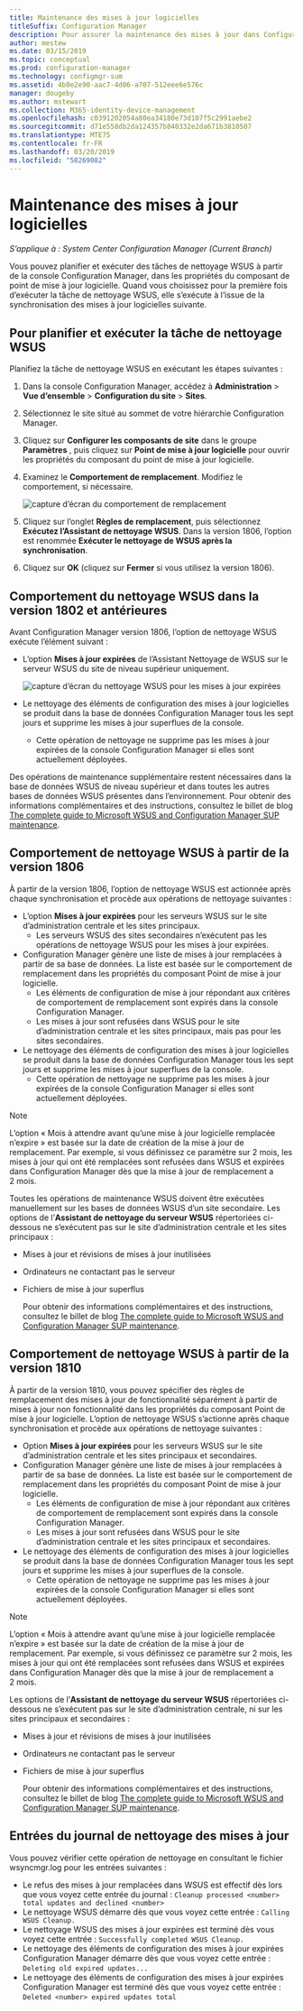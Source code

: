 ```yaml
---
title: Maintenance des mises à jour logicielles
titleSuffix: Configuration Manager
description: Pour assurer la maintenance des mises à jour dans Configuration Manager, vous pouvez planifier la tâche de nettoyage WSUS, ou vous pouvez l’exécuter manuellement.
author: mestew
ms.date: 03/15/2019
ms.topic: conceptual
ms.prod: configuration-manager
ms.technology: configmgr-sum
ms.assetid: 4b0e2e90-aac7-4d06-a707-512eee6e576c
manager: dougeby
ms.author: mstewart
ms.collection: M365-identity-device-management
ms.openlocfilehash: c0391202054a80ea34180e73d107f5c2991aebe2
ms.sourcegitcommit: d71e558db2da124357b840332e2da671b3810507
ms.translationtype: MTE75
ms.contentlocale: fr-FR
ms.lasthandoff: 03/20/2019
ms.locfileid: "58269082"
---
```

# <a name="software-updates-maintenance"></a>Maintenance des mises à jour logicielles

*S’applique à : System Center Configuration Manager (Current Branch)*

Vous pouvez planifier et exécuter des tâches de nettoyage WSUS à partir de la console Configuration Manager, dans les propriétés du composant de point de mise à jour logicielle. Quand vous choisissez pour la première fois d’exécuter la tâche de nettoyage WSUS, elle s’exécute à l’issue de la synchronisation des mises à jour logicielles suivante.  

## <a name="to-schedule-and-run-the-wsus-cleanup-job"></a>Pour planifier et exécuter la tâche de nettoyage WSUS

Planifiez la tâche de nettoyage WSUS en exécutant les étapes suivantes :

1. Dans la console Configuration Manager, accédez à **Administration** > **Vue d’ensemble** > **Configuration du site** > **Sites**.
2. Sélectionnez le site situé au sommet de votre hiérarchie Configuration Manager.

3. Cliquez sur **Configurer les composants de site** dans le groupe **Paramètres** , puis cliquez sur **Point de mise à jour logicielle** pour ouvrir les propriétés du composant du point de mise à jour logicielle.  

4. Examinez le **Comportement de remplacement**. Modifiez le comportement, si nécessaire.

   ![capture d’écran du comportement de remplacement](media/sccm-supersedence-behavior.PNG)

5. Cliquez sur l’onglet **Règles de remplacement**, puis sélectionnez **Exécutez l’Assistant de nettoyage WSUS**. Dans la version 1806, l’option est renommée **Exécuter le nettoyage de WSUS après la synchronisation**.

6. Cliquez sur **OK** (cliquez sur **Fermer** si vous utilisez la version 1806).

## <a name="wsus-cleanup-behavior-in-version-1802-and-earlier"></a>Comportement du nettoyage WSUS dans la version 1802 et antérieures

Avant Configuration Manager version 1806, l’option de nettoyage WSUS exécute l’élément suivant :

- L’option **Mises à jour expirées** de l’Assistant Nettoyage de WSUS sur le serveur WSUS du site de niveau supérieur uniquement.

  ![capture d’écran du nettoyage WSUS pour les mises à jour expirées](media/wsus-cleanup-expired.PNG)

- Le nettoyage des éléments de configuration des mises à jour logicielles se produit dans la base de données Configuration Manager tous les sept jours et supprime les mises à jour superflues de la console.
  - Cette opération de nettoyage ne supprime pas les mises à jour expirées de la console Configuration Manager si elles sont actuellement déployées.

Des opérations de maintenance supplémentaire restent nécessaires dans la base de données WSUS de niveau supérieur et dans toutes les autres bases de données WSUS présentes dans l’environnement. Pour obtenir des informations complémentaires et des instructions, consultez le billet de blog [The complete guide to Microsoft WSUS and Configuration Manager SUP maintenance](https://support.microsoft.com/help/4490644/complete-guide-to-microsoft-wsus-and-configuration-manager-sup-maint/).

## <a name="wsus-cleanup-behavior-starting-in-version-1806"></a>Comportement de nettoyage WSUS à partir de la version 1806

À partir de la version 1806, l’option de nettoyage WSUS est actionnée après chaque synchronisation et procède aux opérations de nettoyage suivantes :
<!--1357898 -->

- L’option **Mises à jour expirées** pour les serveurs WSUS sur le site d’administration centrale et les sites principaux.
  - Les serveurs WSUS des sites secondaires n’exécutent pas les opérations de nettoyage WSUS pour les mises à jour expirées.
- Configuration Manager génère une liste de mises à jour remplacées à partir de sa base de données. La liste est basée sur le comportement de remplacement dans les propriétés du composant Point de mise à jour logicielle.
  - Les éléments de configuration de mise à jour répondant aux critères de comportement de remplacement sont expirés dans la console Configuration Manager.
  - Les mises à jour sont refusées dans WSUS pour le site d’administration centrale et les sites principaux, mais pas pour les sites secondaires.
- Le nettoyage des éléments de configuration des mises à jour logicielles se produit dans la base de données Configuration Manager tous les sept jours et supprime les mises à jour superflues de la console.
  - Cette opération de nettoyage ne supprime pas les mises à jour expirées de la console Configuration Manager si elles sont actuellement déployées.

> [!NOTE]
> L’option « Mois à attendre avant qu’une mise à jour logicielle remplacée n’expire » est basée sur la date de création de la mise à jour de remplacement. Par exemple, si vous définissez ce paramètre sur 2 mois, les mises à jour qui ont été remplacées sont refusées dans WSUS et expirées dans Configuration Manager dès que la mise à jour de remplacement a 2 mois.

Toutes les opérations de maintenance WSUS doivent être exécutées manuellement sur les bases de données WSUS d’un site secondaire. Les options de l’**Assistant de nettoyage du serveur WSUS** répertoriées ci-dessous ne s’exécutent pas sur le site d’administration centrale et les sites principaux :

- Mises à jour et révisions de mises à jour inutilisées
- Ordinateurs ne contactant pas le serveur
- Fichiers de mise à jour superflus

  Pour obtenir des informations complémentaires et des instructions, consultez le billet de blog [The complete guide to Microsoft WSUS and Configuration Manager SUP maintenance](https://support.microsoft.com/help/4490644/complete-guide-to-microsoft-wsus-and-configuration-manager-sup-maint/).

## <a name="wsus-cleanup-behavior-starting-in-version-1810"></a>Comportement de nettoyage WSUS à partir de la version 1810

À partir de la version 1810, vous pouvez spécifier des règles de remplacement des mises à jour de fonctionnalité séparément à partir de mises à jour non fonctionnalité dans les propriétés du composant Point de mise à jour logicielle. L’option de nettoyage WSUS s’actionne après chaque synchronisation et procède aux opérations de nettoyage suivantes :
<!--2839349,3098809, 2977644-->

- Option **Mises à jour expirées** pour les serveurs WSUS sur le site d’administration centrale et les sites principaux et secondaires.
- Configuration Manager génère une liste de mises à jour remplacées à partir de sa base de données. La liste est basée sur le comportement de remplacement dans les propriétés du composant Point de mise à jour logicielle.
  - Les éléments de configuration de mise à jour répondant aux critères de comportement de remplacement sont expirés dans la console Configuration Manager.
  - Les mises à jour sont refusées dans WSUS pour le site d’administration centrale et les sites principaux et secondaires.
- Le nettoyage des éléments de configuration des mises à jour logicielles se produit dans la base de données Configuration Manager tous les sept jours et supprime les mises à jour superflues de la console.
  - Cette opération de nettoyage ne supprime pas les mises à jour expirées de la console Configuration Manager si elles sont actuellement déployées.

> [!NOTE]
> L’option « Mois à attendre avant qu’une mise à jour logicielle remplacée n’expire » est basée sur la date de création de la mise à jour de remplacement. Par exemple, si vous définissez ce paramètre sur 2 mois, les mises à jour qui ont été remplacées sont refusées dans WSUS et expirées dans Configuration Manager dès que la mise à jour de remplacement a 2 mois.

Les options de l’**Assistant de nettoyage du serveur WSUS** répertoriées ci-dessous ne s’exécutent pas sur le site d’administration centrale, ni sur les sites principaux et secondaires :

- Mises à jour et révisions de mises à jour inutilisées
- Ordinateurs ne contactant pas le serveur
- Fichiers de mise à jour superflus

  Pour obtenir des informations complémentaires et des instructions, consultez le billet de blog [The complete guide to Microsoft WSUS and Configuration Manager SUP maintenance](https://support.microsoft.com/help/4490644/complete-guide-to-microsoft-wsus-and-configuration-manager-sup-maint/).

## <a name="updates-cleanup-log-entries"></a>Entrées du journal de nettoyage des mises à jour

Vous pouvez vérifier cette opération de nettoyage en consultant le fichier wsyncmgr.log pour les entrées suivantes :

- Le refus des mises à jour remplacées dans WSUS est effectif dès lors que vous voyez cette entrée du journal : `Cleanup processed <number> total updates and declined <number>`
- Le nettoyage WSUS démarre dès que vous voyez cette entrée : `Calling WSUS Cleanup.`
- Le nettoyage WSUS des mises à jour expirées est terminé dès vous voyez cette entrée : `Successfully completed WSUS Cleanup.`
- Le nettoyage des éléments de configuration des mises à jour expirées Configuration Manager démarre dès que vous voyez cette entrée : `Deleting old expired updates...`
- Le nettoyage des éléments de configuration des mises à jour expirées Configuration Manager est terminé dès que vous voyez cette entrée : `Deleted <number> expired updates total`
